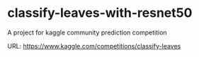 # classify-leaves-with-resnet50
A project for kaggle community prediction competition

URL: https://www.kaggle.com/competitions/classify-leaves
